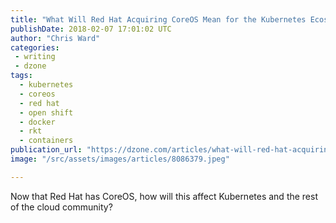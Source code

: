 ```yaml
---
title: "What Will Red Hat Acquiring CoreOS Mean for the Kubernetes Ecosystem?"
publishDate: 2018-02-07 17:01:02 UTC
author: "Chris Ward"
categories:
 - writing
 - dzone
tags:
  - kubernetes
  - coreos
  - red hat
  - open shift
  - docker
  - rkt
  - containers
publication_url: "https://dzone.com/articles/what-will-red-hat-acquiring-coreos-mean-for-the-ku"
image: "/src/assets/images/articles/8086379.jpeg"

---
```

Now that Red Hat has CoreOS, how will this affect Kubernetes and the rest of the cloud community?

